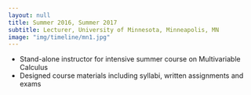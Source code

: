 ```yaml
---
layout: null
title: Summer 2016, Summer 2017
subtitle: Lecturer, University of Minnesota, Minneapolis, MN
image: "img/timeline/mn1.jpg"
---
```

* Stand-alone instructor for intensive summer course on Multivariable Calculus
* Designed course materials including syllabi, written assignments and exams
